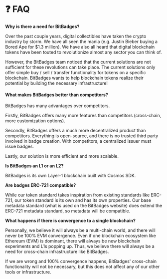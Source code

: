 # ❓ FAQ

**Why is there a need for BitBadges?**

Over the past couple years, digital collectibles have taken the crypto industry by storm. We have all seen the mania (e.g. Justin Bieber buying a Bored Ape for $1.3 million). We have also all heard that digital blockchain tokens have been touted to revolutionize almost any sector you can think of.&#x20;

However, the BitBadges team noticed that the current solutions are not sufficient for these revolutions can take place. The current solutions only offer simple buy / sell / transfer functionality for tokens on a specific blockchain. BitBadges wants to help blockchain tokens realize their potential by building the necessary infrastructure!

#### What makes BitBadges better than competitors?

BitBadges has many advantages over competitors.

Firstly, BitBadges offers many more features than competitors (cross-chain, more customization options).&#x20;

Secondly, BitBadges offers a much more decentralized product than competitors. Everything is open-source, and there is no trusted third party involved in badge creation. With competitors, a centralized issuer must issue badges.

Lastly, our solution is more efficient and more scalable.

**Is BitBadges an L1 or an L2?**

BitBadges is its own Layer-1 blockchain built with Cosmos SDK.&#x20;

**Are badges ERC-721 compatible?**

While our token standard takes inspiration from existing standards like ERC-721, our token standard is its own and has its own properties. Our base metadata standard (what is used on the BitBadges website) does extend the ERC-721 metadata standard, so metadata will be compatible.

**What happens if there is convergence to a single blockchain?**

Personally, we believe it will always be a multi-chain world, and there will never be 100% EVM convergence. Even if one blockchain ecosystem like Ethereum (EVM) is dominant, there will always be new blockchain experiments and L1s popping up. Thus, we believe there will always be a need for cross-chain infrastructure like BitBadges.&#x20;

If we are wrong and 100% convergence happens, BitBadges' cross-chain functionality will not be necessary, but this does not affect any of our other tools or infrastructure.

